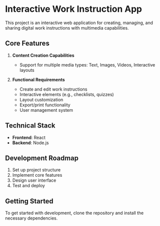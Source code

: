# Interactive Work Instruction App

This project is an interactive web application for creating, managing, and sharing digital work instructions with multimedia capabilities.

## Core Features

1. **Content Creation Capabilities**
   - Support for multiple media types: Text, Images, Videos, Interactive layouts

2. **Functional Requirements**
   - Create and edit work instructions
   - Interactive elements (e.g., checklists, quizzes)
   - Layout customization
   - Export/print functionality
   - User management system

## Technical Stack

- **Frontend**: React
- **Backend**: Node.js

## Development Roadmap

1. Set up project structure
2. Implement core features
3. Design user interface
4. Test and deploy

## Getting Started

To get started with development, clone the repository and install the necessary dependencies.
